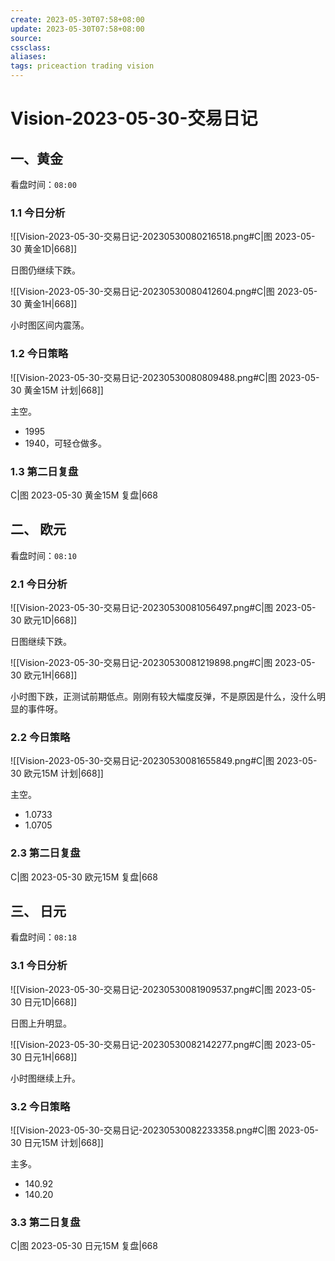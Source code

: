 ```yaml
---
create: 2023-05-30T07:58+08:00
update: 2023-05-30T07:58+08:00
source:
cssclass:
aliases:
tags: priceaction trading vision
---
```


# Vision-2023-05-30-交易日记

## 一、黄金

看盘时间：`08:00`

### 1.1 今日分析

![[Vision-2023-05-30-交易日记-20230530080216518.png#C|图 2023-05-30 黄金1D|668]]

日图仍继续下跌。

![[Vision-2023-05-30-交易日记-20230530080412604.png#C|图 2023-05-30 黄金1H|668]]

小时图区间内震荡。

### 1.2 今日策略

![[Vision-2023-05-30-交易日记-20230530080809488.png#C|图 2023-05-30 黄金15M 计划|668]]

主空。

- 1995
- 1940，可轻仓做多。

### 1.3 第二日复盘

C|图 2023-05-30 黄金15M 复盘|668

## 二、 欧元

看盘时间：`08:10`

### 2.1 今日分析

![[Vision-2023-05-30-交易日记-20230530081056497.png#C|图 2023-05-30 欧元1D|668]]

日图继续下跌。

![[Vision-2023-05-30-交易日记-20230530081219898.png#C|图 2023-05-30 欧元1H|668]]

小时图下跌，正测试前期低点。刚刚有较大幅度反弹，不是原因是什么，没什么明显的事件呀。

### 2.2 今日策略

![[Vision-2023-05-30-交易日记-20230530081655849.png#C|图 2023-05-30 欧元15M 计划|668]]

主空。

- 1.0733
- 1.0705

### 2.3 第二日复盘

C|图 2023-05-30 欧元15M 复盘|668

## 三、 日元

看盘时间：`08:18`

### 3.1 今日分析

![[Vision-2023-05-30-交易日记-20230530081909537.png#C|图 2023-05-30 日元1D|668]]

日图上升明显。

![[Vision-2023-05-30-交易日记-20230530082142277.png#C|图 2023-05-30 日元1H|668]]

小时图继续上升。

### 3.2 今日策略

![[Vision-2023-05-30-交易日记-20230530082233358.png#C|图 2023-05-30 日元15M 计划|668]]

主多。

- 140.92
- 140.20

### 3.3 第二日复盘

C|图 2023-05-30 日元15M 复盘|668
